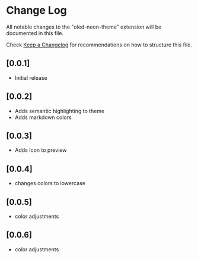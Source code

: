 # Change Log

All notable changes to the "oled-neon-theme" extension will be documented in this file.

Check [Keep a Changelog](http://keepachangelog.com/) for recommendations on how to structure this file.

## [0.0.1]

- Initial release

## [0.0.2]

- Adds semantic highlighting to theme
- Adds markdown colors

## [0.0.3]

- Adds Icon to preview

## [0.0.4]

- changes colors to lowercase

## [0.0.5]

- color adjustments

## [0.0.6]

- color adjustments
